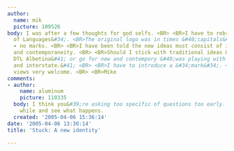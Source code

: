 ```yaml
---
author:
  name: mik
  picture: 109526
body: I was after a few thoughts for god selfs. <BR> <BR>I have to rebrand the &#34;Insitutue
  of Languages&#34;. <BR>The original logo was in times &#40;capitals&#41; just written
  - no marks. <BR> <BR>I have been told the new ideas must consist of integrity, quality
  and contemporaneity. <BR> <BR>Should I stick with traditional ideas &#40;was thinking
  DTL Albetina&#41; or go for new and contempory &#40;was playing with gotham, meta
  and interstate.&#41; <BR> <BR>I have to introduce a &#34;mark&#34;. <BR> <BR>All
  views very welcome. <BR> <BR>Mike
comments:
- author:
    name: aluminum
    picture: 110335
  body: I think you&#39;re asking too specific of questions too early. Play for a
    while and see what happens.
  created: '2005-04-06 15:36:14'
date: '2005-04-06 13:30:14'
title: 'Stuck: A new identity'

---
```

